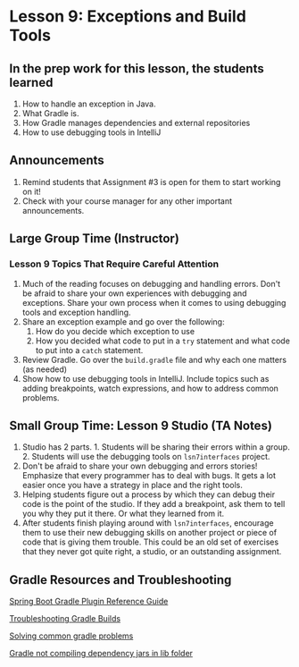 # Lesson 9: Exceptions and Build Tools

## In the prep work for this lesson, the students learned

1. How to handle an exception in Java.
1. What Gradle is.
1. How Gradle manages dependencies and external repositories
1. How to use debugging tools in IntelliJ

## Announcements

1. Remind students that Assignment #3 is open for them to start working on it!
1. Check with your course manager for any other important announcements.

## Large Group Time (Instructor)

### Lesson 9 Topics That Require Careful Attention

1. Much of the reading focuses on debugging and handling errors.  Don't be afraid to share your own experiences with debugging and exceptions.  Share your own process when it comes to using debugging tools and exception handling.
1. Share an exception example and go over the following:
   1. How do you decide which exception to use
   1. How you decided what code to put in a ``try`` statement and what code to put into a ``catch`` statement.
1. Review Gradle.  Go over the ``build.gradle`` file and why each one matters (as needed)
1. Show how to use debugging tools in IntelliJ. Include topics such as adding breakpoints, watch expressions, and how to address common problems.

## Small Group Time: Lesson 9 Studio (TA Notes)

1. Studio has 2 parts.  1. Students will be sharing their errors within a group.  2. Students will use the debugging tools on ``lsn7interfaces`` project.
1. Don't be afraid to share your own debugging and errors stories! Emphasize that every programmer has to deal with bugs.  It gets a lot easier once you have a strategy in place and the right tools.
1. Helping students figure out a process by which they can debug their code is the point of the studio.  If they add a breakpoint, ask them to tell you why they put it there.  Or what they learned from it.
1. After students finish playing around with ``lsn7interfaces``, encourage them to use their new debugging skills on another project or piece of code that is giving them trouble.  This could be an old set of exercises that they never got quite right, a studio, or an outstanding assignment.

## Gradle Resources and Troubleshooting

[Spring Boot Gradle Plugin Reference Guide](https://docs.spring.io/spring-boot/docs/current/gradle-plugin/reference/htmlsingle/)

[Troubleshooting Gradle Builds](https://docs.gradle.org/current/userguide/troubleshooting.html)

[Solving common gradle problems](https://docs.gradle.org/current/userguide/common_caching_problems.html)

[Gradle not compiling dependency jars in lib folder](https://discuss.gradle.org/t/gradle-not-compiling-dependency-jars-in-lib-folder/22186)

